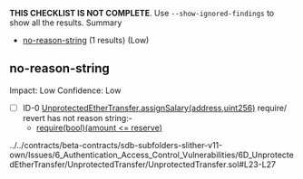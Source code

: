 **THIS CHECKLIST IS NOT COMPLETE**. Use `--show-ignored-findings` to show all the results.
Summary
 - [no-reason-string](#no-reason-string) (1 results) (Low)
## no-reason-string
Impact: Low
Confidence: Low
 - [ ] ID-0
[UnprotectedEtherTransfer.assignSalary(address,uint256)](../../contracts/beta-contracts/sdb-subfolders-slither-v11-own/Issues/6_Authentication_Access_Control_Vulnerabilities/6D_UnprotectedEtherTransfer/UnprotectedTransfer/UnprotectedTransfer.sol#L23-L27) require/ revert has not reason string:- 
	- [require(bool)(amount <= reserve)](../../contracts/beta-contracts/sdb-subfolders-slither-v11-own/Issues/6_Authentication_Access_Control_Vulnerabilities/6D_UnprotectedEtherTransfer/UnprotectedTransfer/UnprotectedTransfer.sol#L24)

../../contracts/beta-contracts/sdb-subfolders-slither-v11-own/Issues/6_Authentication_Access_Control_Vulnerabilities/6D_UnprotectedEtherTransfer/UnprotectedTransfer/UnprotectedTransfer.sol#L23-L27


